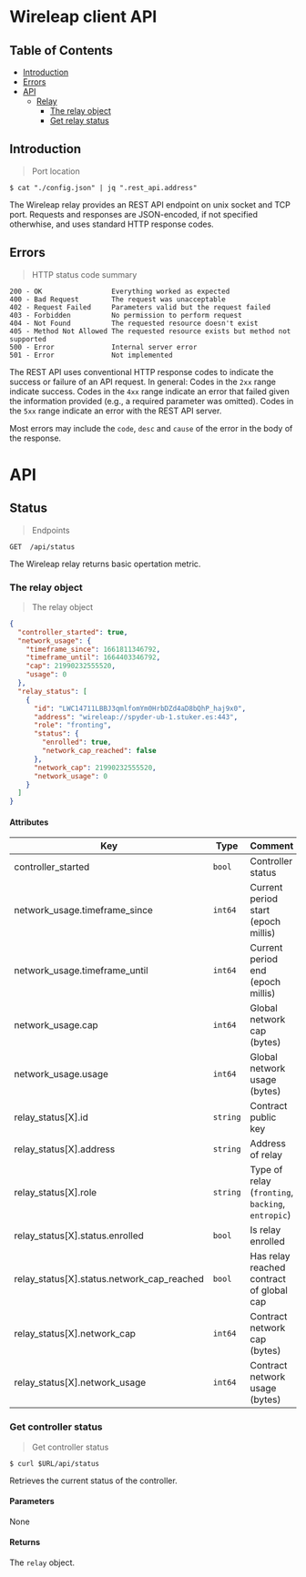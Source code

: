 # Wireleap client API

## Table of Contents

- [Introduction](#introduction)
- [Errors](#errors)
- [API](#api)
    - [Relay](#status)
        - [The relay object](#the-relay-object)
        - [Get relay status](#get-relay-status)
## Introduction

> Port location

```shell
$ cat "./config.json" | jq ".rest_api.address"
```

The Wireleap relay provides an REST API endpoint on unix socket and TCP port.
Requests and responses are JSON-encoded, if not specified otherwhise,
and uses standard HTTP response codes.

## Errors

> HTTP status code summary

```
200 - OK                 Everything worked as expected
400 - Bad Request        The request was unacceptable
402 - Request Failed     Parameters valid but the request failed
403 - Forbidden          No permission to perform request
404 - Not Found          The requested resource doesn't exist
405 - Method Not Allowed The requested resource exists but method not supported
500 - Error              Internal server error
501 - Error              Not implemented
```

The REST API uses conventional HTTP response codes to indicate the
success or failure of an API request. In general: Codes in the `2xx` range
indicate success. Codes in the `4xx` range indicate an error that failed
given the information provided (e.g., a required parameter was omitted).
Codes in the `5xx` range indicate an error with the REST API server.

Most errors may include the `code`, `desc` and `cause` of the error in
the body of the response.

# API

## Status

> Endpoints

```
GET  /api/status
```

The Wireleap relay returns basic opertation metric.

### The relay object

> The relay object

```json
{
  "controller_started": true,
  "network_usage": {
    "timeframe_since": 1661811346792,
    "timeframe_until": 1664403346792,
    "cap": 21990232555520,
    "usage": 0
  },
  "relay_status": [
    {
      "id": "LWC14711LBBJ3qmlfomYm0HrbDZd4aD8bQhP_haj9x0",
      "address": "wireleap://spyder-ub-1.stuker.es:443",
      "role": "fronting",
      "status": {
        "enrolled": true,
        "network_cap_reached": false
      },
      "network_cap": 21990232555520,
      "network_usage": 0
    }
  ]
}
```

#### Attributes

Key                                        | Type     | Comment
---                                        | ----     | -------
controller_started                         | `bool`   | Controller status
network_usage.timeframe_since              | `int64`  | Current period start (epoch millis)
network_usage.timeframe_until              | `int64`  | Current period end (epoch millis)
network_usage.cap                          | `int64`  | Global network cap (bytes)
network_usage.usage                        | `int64`  | Global network usage (bytes)
relay_status[X].id                         | `string` | Contract public key
relay_status[X].address                    | `string` | Address of relay
relay_status[X].role                       | `string` | Type of relay (`fronting`, `backing`, `entropic`)
relay_status[X].status.enrolled            | `bool`   | Is relay enrolled
relay_status[X].status.network_cap_reached | `bool`   | Has relay reached contract of global cap
relay_status[X].network_cap                | `int64`  | Contract network cap (bytes)
relay_status[X].network_usage              | `int64`  | Contract network usage (bytes)

### Get controller status

> Get controller status

```shell
$ curl $URL/api/status
```

Retrieves the current status of the controller.

#### Parameters

None

#### Returns

The `relay` object.